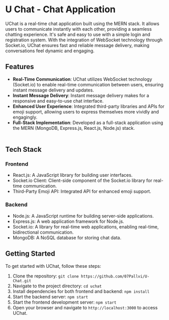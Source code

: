 
# U Chat - Chat Application

UChat is a real-time chat application built using the MERN stack. It allows users to communicate instantly with each other, providing a seamless chatting experience.  It's safe and easy to use with a simple login and registration system. 
 With the integration of WebSocket technology through Socket.io, UChat ensures fast and reliable message delivery, making conversations feel dynamic and engaging.

## Features

- **Real-Time Communication**: UChat utilizes WebSocket technology (Socket.io) to enable real-time communication between users, ensuring instant message delivery and updates.
- **Instant Message Delivery**: Instant message delivery makes for a responsive and easy-to-use chat interface.
- **Enhanced User Experience**: Integrated third-party libraries and APIs for emoji support, allowing users to express themselves more vividly and engagingly.
- **Full-Stack Implementation**: Developed as a full-stack application using the MERN (MongoDB, Express.js, React.js, Node.js) stack. <br><br>

## Tech Stack

### Frontend
- React.js: A JavaScript library for building user interfaces.
- Socket.io Client: Client-side component of the Socket.io library for real-time communication.
- Third-Party Emoji API: Integrated API for enhanced emoji support.

### Backend
- Node.js: A JavaScript runtime for building server-side applications.
- Express.js: A web application framework for Node.js.
- Socket.io: A library for real-time web applications, enabling real-time, bidirectional communication.
- MongoDB: A NoSQL database for storing chat data.

## Getting Started

To get started with UChat, follow these steps:

1. Clone the repository: `git clone https://github.com/07Pallvi/U-Chat.git`
2. Navigate to the project directory: `cd uchat`
3. Install dependencies for both frontend and backend: `npm install`
4. Start the backend server: `npm start`
5. Start the frontend development server: `npm start`
6. Open your browser and navigate to `http://localhost:3000` to access UChat.

